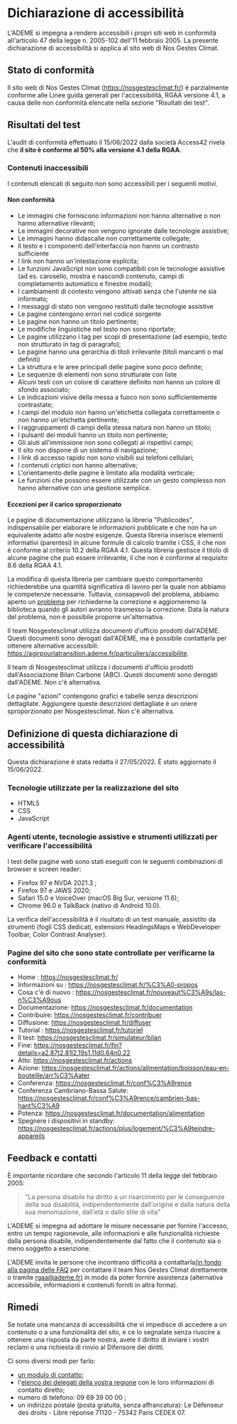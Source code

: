 # Dichiarazione di accessibilità

L'ADEME si impegna a rendere accessibili i propri siti web in conformità
all'articolo 47 della legge n. 2005-102 dell'11 febbraio 2005. La
presente dichiarazione di accessibilità si applica al sito web di Nos
Gestes Climat.

## Stato di conformità

Il sito web di Nos Gestes Climat (https://nosgestesclimat.fr/) è
parzialmente conforme alle Linee guida generali per l'accessibilità,
RGAA versione 4.1, a causa delle non conformità elencate nella sezione
"Risultati dei test".

## Risultati del test

L'audit di conformità effettuato il 15/06/2022 dalla società Access42
rivela che **il sito è conforme al 50% alla versione 4.1 della RGAA**.

### Contenuti inaccessibili

I contenuti elencati di seguito non sono accessibili per i seguenti
motivi.

#### Non conformità

- Le immagini che forniscono informazioni non hanno alternative o non
  hanno alternative rilevanti;
- Le immagini decorative non vengono ignorate dalle tecnologie
  assistive;
- Le immagini hanno didascalie non correttamente collegate;
- Il testo e i componenti dell'interfaccia non hanno un contrasto
  sufficiente
- I link non hanno un'intestazione esplicita;
- Le funzioni JavaScript non sono compatibili con le tecnologie
  assistive (ad es. carosello, mostra e nascondi contenuto, campi di
  completamento automatico e finestre modali);
- I cambiamenti di contesto vengono attivati senza che l'utente ne sia
  informato;
- I messaggi di stato non vengono restituiti dalle tecnologie
  assistive
- Le pagine contengono errori nel codice sorgente
- Le pagine non hanno un titolo pertinente;
- Le modifiche linguistiche nel testo non sono riportate;
- Le pagine utilizzano i tag per scopi di presentazione (ad esempio,
  testo non strutturato in tag di paragrafo);
- Le pagine hanno una gerarchia di titoli irrilevante (titoli mancanti
  o mal definiti)
- La struttura e le aree principali delle pagine sono poco definite;
- Le sequenze di elementi non sono strutturate con liste
- Alcuni testi con un colore di carattere definito non hanno un colore
  di sfondo associato;
- Le indicazioni visive della messa a fuoco non sono sufficientemente
  contrastate;
- I campi del modulo non hanno un'etichetta collegata correttamente o
  non hanno un'etichetta pertinente;
- I raggruppamenti di campi della stessa natura non hanno un titolo;
- I pulsanti dei moduli hanno un titolo non pertinente;
- Gli aiuti all'immissione non sono collegati ai rispettivi campi;
- Il sito non dispone di un sistema di navigazione;
- I link di accesso rapido non sono visibili sui telefoni cellulari;
- I contenuti criptici non hanno alternative;
- L'orientamento delle pagine è limitato alla modalità verticale;
- Le funzioni che possono essere utilizzate con un gesto complesso non
  hanno alternative con una gestione semplice.

#### Eccezioni per il carico sproporzionato

Le pagine di documentazione utilizzano la libreria "Publicodes",
indispensabile per elaborare le informazioni pubblicate e che non ha un
equivalente adatto alle nostre esigenze. Questa libreria inserisce
elementi informativi (parentesi) in alcune formule di calcolo tramite i
CSS, il che non è conforme al criterio 10.2 della RGAA 4.1. Questa
libreria gestisce il titolo di alcune pagine che può essere irrilevante,
il che non è conforme al requisito 8.6 della RGAA 4.1.

La modifica di questa libreria per cambiare questo comportamento
richiederebbe una quantità significativa di lavoro per la quale non
abbiamo le competenze necessarie. Tuttavia, consapevoli del problema,
abbiamo aperto un
[problema](https://github.com/betagouv/publicodes/issues/226) per
richiederne la correzione e aggiorneremo la biblioteca quando gli autori
avranno trasmesso la correzione. Data la natura del problema, non è
possibile proporre un'alternativa.

Il team Nosgestesclimat utilizza documenti d'ufficio prodotti dall'ADEME. Questi
documenti sono derogati dall'ADEME, ma è possibile contattarla per
ottenere alternative accessibili:
https://agirpourlatransition.ademe.fr/particuliers/accessibilite.

Il team di Nosgestesclimat utilizza i documenti d'ufficio prodotti
dall'Associazione Bilan Carbone (ABC). Questi documenti sono derogati
dall'ADEME. Non c'è alternativa.

Le pagine "azioni" contengono grafici e tabelle senza descrizioni
dettagliate. Aggiungere queste descrizioni dettagliate è un onere
sproporzionato per Nosgestesclimat. Non c'è alternativa.

## Definizione di questa dichiarazione di accessibilità

Questa dichiarazione è stata redatta il 27/05/2022. È stato aggiornato
il 15/06/2022.

### Tecnologie utilizzate per la realizzazione del sito

- HTML5
- CSS
- JavaScript

### Agenti utente, tecnologie assistive e strumenti utilizzati per verificare l'accessibilità

I test delle pagine web sono stati eseguiti con le seguenti combinazioni
di browser e screen reader:

- Firefox 97 e NVDA 2021.3 ;
- Firefox 97 e JAWS 2020;
- Safari 15.0 e VoiceOver (macOS Big Sur, versione 11.6);
- Chrome 96.0 e TalkBack (nativo di Android 10.0).

La verifica dell'accessibilità è il risultato di un test manuale,
assistito da strumenti (fogli CSS dedicati, estensioni HeadingsMaps e
WebDeveloper Toolbar, Color Contrast Analyser).

### Pagine del sito che sono state controllate per verificarne la conformità

- Home : https://nosgestesclimat.fr/
- Informazioni su : https://nosgestesclimat.fr/%C3%A0-propos
- Cosa c'è di nuovo :
  https://nosgestesclimat.fr/nouveaut%C3%A9s/las-n%C3%A9ous
- Documentazione: https://nosgestesclimat.fr/documentation
- Contribuire: https://nosgestesclimat.fr/contribuer
- Diffusione: https://nosgestesclimat.fr/diffuser
- Tutorial : https://nosgestesclimat.fr/tutoriel
- Il test: https://nosgestesclimat.fr/simulateur/bilan
- Fine:
  https://nosgestesclimat.fr/fin?details=a2.87t2.81l2.19s1.11d0.64n0.22
- Atto: https://nosgestesclimat.fr/actions
- Azione:
  https://nosgestesclimat.fr/actions/alimentation/boisson/eau-en-bouteille/arr%C3%Aater
- Conferenza: https://nosgestesclimat.fr/conf%C3%A9rence
- Conferenza Cambriano-Bassa Salute:
  https://nosgestesclimat.fr/conf%C3%A9rence/cambrien-bas-hant%C3%A9
- Potenza: https://nosgestesclimat.fr/documentation/alimentation
- Spegnere i dispositivi in standby:
  https://nosgestesclimat.fr/actions/plus/logement/%C3%A9teindre-appareils

## Feedback e contatti

È importante ricordare che secondo l'articolo 11 della legge del
febbraio 2005:

> "La persona disabile ha diritto a un risarcimento per le conseguenze
> della sua disabilità, indipendentemente dall'origine e dalla natura
> della sua menomazione, dall'età o dallo stile di vita"

L'ADEME si impegna ad adottare le misure necessarie per fornire
l'accesso, entro un tempo ragionevole, alle informazioni e alle
funzionalità richieste dalla persona disabile, indipendentemente dal
fatto che il contenuto sia o meno soggetto a esenzione.

L'ADEME invita le persone che incontrano difficoltà a contattarla[(in
fondo alla pagina delle FAQ](/contribuer) per contattare il team Nos
Gestes Climat direttamente o tramite
[rgaa@ademe.fr)](mailto:rgaa@ademe.fr) in modo da poter fornire
assistenza (alternativa accessibile, informazioni e contenuti forniti in
altra forma).

## Rimedi

Se notate una mancanza di accessibilità che vi impedisce di accedere a
un contenuto o a una funzionalità del sito, e ce lo segnalate senza
riuscire a ottenere una risposta da parte nostra, avete il diritto di
inviare i vostri reclami o una richiesta di rinvio al Difensore dei
diritti.

Ci sono diversi modi per farlo:

- [un modulo di
  contatto](https://formulaire.defenseurdesdroits.fr/code/afficher.php?ETAPE=accueil_2016);
- l'[elenco dei delegati della vostra
  regione](https://www.defenseurdesdroits.fr/office/) con le loro
  informazioni di contatto diretto;
- numero di telefono: 09 69 39 00 00 ;
- un indirizzo postale (posta gratuita, senza affrancatura): Le
  Défenseur des droits - Libre réponse 71120 - 75342 Paris CEDEX 07.
